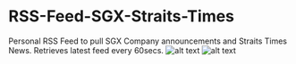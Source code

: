 # RSS-Feed-SGX-Straits-Times
Personal RSS Feed to pull SGX Company announcements and Straits Times News. Retrieves latest feed every 60secs.
![alt text](https://raw.githubusercontent.com/markbala/RSS-Feed-SGX-Straits-Times/blob/master/Capture.png)
![alt text](https://raw.githubusercontent.com/markbala/RSS-Feed-SGX-Straits-Times/blob/master/Capture2.png)
